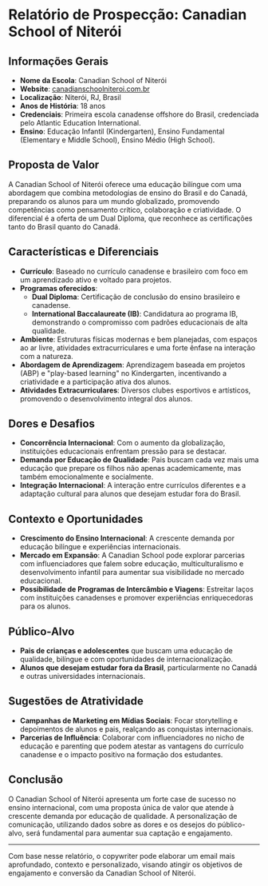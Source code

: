 # Relatório de Prospecção: Canadian School of Niterói

## Informações Gerais
- **Nome da Escola**: Canadian School of Niterói
- **Website**: [canadianschoolniteroi.com.br](https://www.canadianschoolniteroi.com.br/)
- **Localização**: Niterói, RJ, Brasil
- **Anos de História**: 18 anos
- **Credenciais**: Primeira escola canadense offshore do Brasil, credenciada pelo Atlantic Education International.
- **Ensino**: Educação Infantil (Kindergarten), Ensino Fundamental (Elementary e Middle School), Ensino Médio (High School).

## Proposta de Valor
A Canadian School of Niterói oferece uma educação bilíngue com uma abordagem que combina metodologias de ensino do Brasil e do Canadá, preparando os alunos para um mundo globalizado, promovendo competências como pensamento crítico, colaboração e criatividade. O diferencial é a oferta de um Dual Diploma, que reconhece as certificações tanto do Brasil quanto do Canadá.

## Características e Diferenciais
- **Currículo**: Baseado no currículo canadense e brasileiro com foco em um aprendizado ativo e voltado para projetos.
- **Programas oferecidos**:
  - **Dual Diploma**: Certificação de conclusão do ensino brasileiro e canadense.
  - **International Baccalaureate (IB)**: Candidatura ao programa IB, demonstrando o compromisso com padrões educacionais de alta qualidade.
- **Ambiente**: Estruturas físicas modernas e bem planejadas, com espaços ao ar livre, atividades extracurriculares e uma forte ênfase na interação com a natureza.
- **Abordagem de Aprendizagem**: Aprendizagem baseada em projetos (ABP) e "play-based learning" no Kindergarten, incentivando a criatividade e a participação ativa dos alunos.
- **Atividades Extracurriculares**: Diversos clubes esportivos e artísticos, promovendo o desenvolvimento integral dos alunos.

## Dores e Desafios
- **Concorrência Internacional**: Com o aumento da globalização, instituições educacionais enfrentam pressão para se destacar.
- **Demanda por Educação de Qualidade**: Pais buscam cada vez mais uma educação que prepare os filhos não apenas academicamente, mas também emocionalmente e socialmente.
- **Integração Internacional**: A interação entre currículos diferentes e a adaptação cultural para alunos que desejam estudar fora do Brasil.

## Contexto e Oportunidades
- **Crescimento do Ensino Internacional**: A crescente demanda por educação bilíngue e experiências internacionais.
- **Mercado em Expansão**: A Canadian School pode explorar parcerias com influenciadores que falem sobre educação, multiculturalismo e desenvolvimento infantil para aumentar sua visibilidade no mercado educacional.
- **Possibilidade de Programas de Intercâmbio e Viagens**: Estreitar laços com instituições canadenses e promover experiências enriquecedoras para os alunos.

## Público-Alvo
- **Pais de crianças e adolescentes** que buscam uma educação de qualidade, bilíngue e com oportunidades de internacionalização.
- **Alunos que desejam estudar fora da Brasil**, particularmente no Canadá e outras universidades internacionais.

## Sugestões de Atratividade
- **Campanhas de Marketing em Mídias Sociais**: Focar storytelling e depoimentos de alunos e pais, realçando as conquistas internacionais.
- **Parcerias de Influência**: Colaborar com influenciadores no nicho de educação e parenting que podem atestar as vantagens do currículo canadense e o impacto positivo na formação dos estudantes.

## Conclusão
O Canadian School of Niterói apresenta um forte case de sucesso no ensino internacional, com uma proposta única de valor que atende à crescente demanda por educação de qualidade. A personalização de comunicação, utilizando dados sobre as dores e os desejos do público-alvo, será fundamental para aumentar sua captação e engajamento.

---

Com base nesse relatório, o copywriter pode elaborar um email mais aprofundado, contexto e personalizado, visando atingir os objetivos de engajamento e conversão da Canadian School of Niterói.